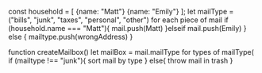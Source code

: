 const household = [
{name: "Matt"}
{name: "Emily"}
];
let mailType = ("bills", "junk", "taxes", "personal", "other")
for each piece of mail
if (household.name === "Matt"){
mail.push(Matt)
}elseif
mail.push(Emily)
} else {
mailtype.push(wrongAddress)
}

function createMailbox()
let mailBox = mail.mailType
for types of mailType(
if (mailtype !== "junk"){
sort mail by type
}
else{
throw mail in trash
}
